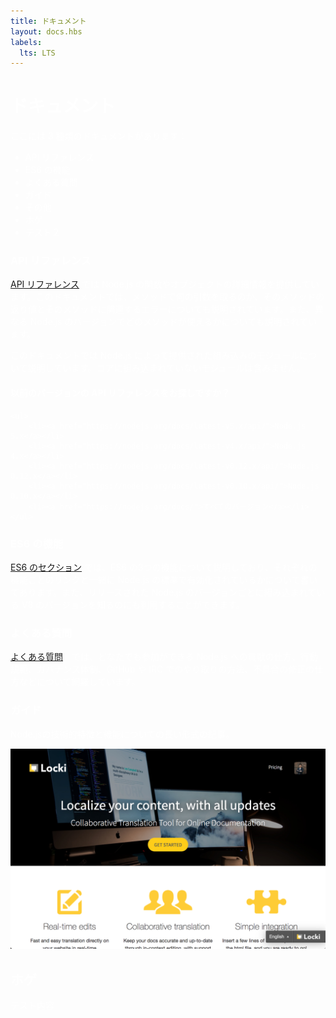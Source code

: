 ```yaml
---
title: ドキュメント
layout: docs.hbs
labels:
  lts: LTS
---
```


# ドキュメント

ここには 3 種類のドキュメントがあります：

- API リファレンス
- ES6 の機能
- よくある質問
- ガイド
- その他
- ホゲ
- テスト２

### API リファレンス

[API リファレンス](/api/) では Node.js の関数やオブジェクトの詳細情報を提供しています。このドキュメントでは、メソッドで何の引数を取るのか、そのメソッドの返り値とそのメソッドに関連するエラーについても説明されています。また、異なる Node.js のバージョンでどのメソッドが使えるかについても説明されています。

このドキュメントでは Node.js によって提供された組み込みのモジュールについて説明しています。コアに組み込まれていないモジュールは含みません。


<div class="highlight-box">
    <h4>以前のバージョンの API リファレンスをお探しですか？</h4>

    <ul>
        <li><a href="https://nodejs.org/docs/latest-v5.x/api/">Node.js 5.x</a></li>
        <li><a href="https://nodejs.org/docs/latest-v4.x/api/">Node.js 4.x</a></li>
        <li><a href="https://nodejs.org/docs/latest-v0.12.x/api/">Node.js 0.12.x</a></li>
        <li><a href="https://nodejs.org/docs/latest-v0.10.x/api/">Node.js 0.10.x</a></li>
        <li><a href="https://nodejs.org/docs/">すべてのバージョン</a></li>
    </ul>
</div>


### ES6 の機能

[ES6 のセクション](/en/docs/es6/) では、ES6 の3つの機能について説明しており、それぞれの機能ごとのリンクと一緒に Node.js の標準で有効化されているかについて書いてあります。また、リリースされた Node.js のバージョンごとに組み込まれている V8 のバージョンを知るのにも利用することができます。

### よくある質問

[よくある質問](/en/docs/faq)　では、どなたでも参加ができる Node.js への貢献の仕方、行動規範、ガバナンス体制、GitHub や IRC でのやり取りの方法、不具合の修正の仕方などについて網羅しています。

### ガイド

Node.jsの技術的特徴と機能についての長い形式の記事。

![Image of preview](../en/preview.png)


<script>alert("hoge hoge")</script>


<style>body{ color: white; }</style>


## ホゲ

テスト内容

